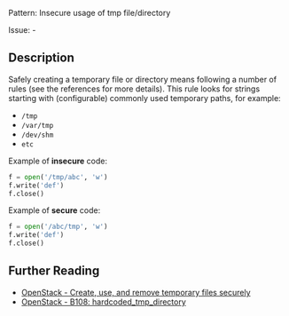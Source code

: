 Pattern: Insecure usage of tmp file/directory

Issue: -

## Description

Safely creating a temporary file or directory means following a number of
rules (see the references for more details). This rule looks for
strings starting with (configurable) commonly used temporary paths, for
example:

- `/tmp`
- `/var/tmp`
- `/dev/shm`
- `etc`


Example of **insecure** code:

```python
f = open('/tmp/abc', 'w')
f.write('def')
f.close()
```

Example of **secure** code:

```python
f = open('/abc/tmp', 'w')
f.write('def')
f.close()
```

## Further Reading

* [OpenStack - Create, use, and remove temporary files securely](https://security.openstack.org/guidelines/dg_using-temporary-files-securely.html)
* [OpenStack - B108: hardcoded_tmp_directory](https://docs.openstack.org/developer/bandit/plugins/hardcoded_tmp_directory.html)
